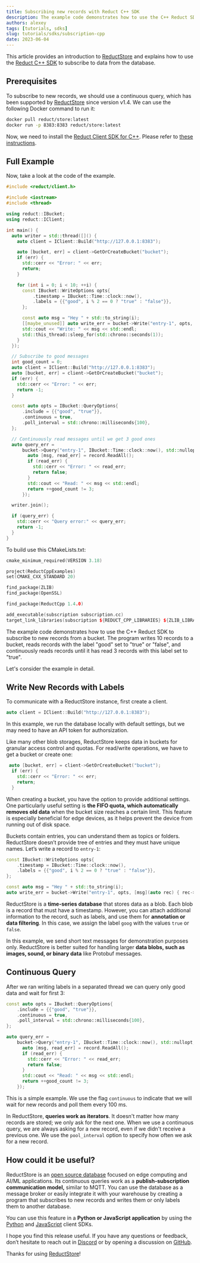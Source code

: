 ```yaml
---
title: Subscribing new records with Reduct C++ SDK
description: The example code demonstrates how to use the C++ Reduct SDK to subscribe to new records from a bucket.
authors: alexey
tags: [tutorials, sdks]
slug: tutorials/sdks/subscription-cpp
date: 2023-06-04
---
```


This article provides an introduction to [ReductStore](https://www.reduct.store/) and explains how to use the [Reduct C++ SDK](https://github.com/reductstore/reduct-cpp) to subscribe to data from the database.

## Prerequisites

To subscribe to new records, we should use a continuous query, which has been supported by [ReductStore](https://www.reduct.store) since version v1.4. We can use the following Docker command to run it:

```bash
docker pull reduct/store:latest
docker run -p 8383:8383 reduct/store:latest 

```

Now, we need to install the [Reduct Client SDK for C++](https://github.com/reductstore/reduct-cpp). Please refer to [these instructions](https://cpp.reduct.store/en/latest/docs/quick-start/).

<!--truncate-->

## Full Example

Now, take a look at the code of the example.

```cpp
#include <reduct/client.h>

#include <iostream>
#include <thread>

using reduct::IBucket;
using reduct::IClient;

int main() {
  auto writer = std::thread([]() {
    auto client = IClient::Build("http://127.0.0.1:8383");

    auto [bucket, err] = client->GetOrCreateBucket("bucket");
    if (err) {
      std::cerr << "Error: " << err;
      return;
    }

    for (int i = 0; i < 10; ++i) {
      const IBucket::WriteOptions opts{
          .timestamp = IBucket::Time::clock::now(),
          .labels = {{"good", i % 2 == 0 ? "true" : "false"}},
      };

      const auto msg = "Hey " + std::to_string(i);
      [[maybe_unused]] auto write_err = bucket->Write("entry-1", opts, [msg](auto rec) { rec->WriteAll(msg); });
      std::cout << "Write: " << msg << std::endl;
      std::this_thread::sleep_for(std::chrono::seconds(1));
    }
  });

  // Subscribe to good messages
  int good_count = 0;
  auto client = IClient::Build("http://127.0.0.1:8383");
  auto [bucket, err] = client->GetOrCreateBucket("bucket");
  if (err) {
    std::cerr << "Error: " << err;
    return -1;
  }

  const auto opts = IBucket::QueryOptions{
      .include = {{"good", "true"}},
      .continuous = true,
      .poll_interval = std::chrono::milliseconds{100},
  };

  // Continuously read messages until we get 3 good ones
  auto query_err =
      bucket->Query("entry-1", IBucket::Time::clock::now(), std::nullopt, opts, [&good_count](auto &&record) {
        auto [msg, read_err] = record.ReadAll();
        if (read_err) {
          std::cerr << "Error: " << read_err;
          return false;
        }
        std::cout << "Read: " << msg << std::endl;
        return ++good_count != 3;
      });

  writer.join();

  if (query_err) {
    std::cerr << "Query error:" << query_err;
    return -1;
  }
}
```

To build use this CMakeLists.txt:

```cpp
cmake_minimum_required(VERSION 3.18)

project(ReductCppExamples)
set(CMAKE_CXX_STANDARD 20)

find_package(ZLIB)
find_package(OpenSSL)

find_package(ReductCpp 1.4.0)

add_executable(subscription subscription.cc)
target_link_libraries(subscription ${REDUCT_CPP_LIBRARIES} ${ZLIB_LIBRARIES} OpenSSL::SSL OpenSSL::Crypto)
```

The example code demonstrates how to use the C++ Reduct SDK to subscribe to new records from a bucket. The program writes 10 records to a bucket, reads records with the label "good" set to "true" or "false", and continuously reads records until it has read 3 records with this label set to "true".

Let's consider the example in detail.

## Write New Records with Labels

To communicate with a ReductStore instance, first create a client.

```cpp
auto client = IClient::Build("http://127.0.0.1:8383");

```

In this example, we run the database locally with default settings, but we may need to have an API token for authorsization.

Like many other blob storages, ReductStore keeps data in buckets for granular access control and quotas. For read/write operations, we have to get a bucket or create one:

```cpp
 auto [bucket, err] = client->GetOrCreateBucket("bucket");
  if (err) {
    std::cerr << "Error: " << err;
    return;
  }
```

When creating a bucket, you have the option to provide additional settings. One particularly useful setting is **the FIFO quota, which automatically removes old data** when the bucket size reaches a certain limit. This feature is especially beneficial for edge devices, as it helps prevent the device from running out of disk space.

Buckets contain entries, you can understand them as topics or folders. ReductStore doesn’t provide tree of entries and they must have unique names. Let’s write a record to `entry-1`:

```cpp
const IBucket::WriteOptions opts{
    .timestamp = IBucket::Time::clock::now(),
    .labels = {{"good", i % 2 == 0 ? "true" : "false"}},
};

const auto msg = "Hey " + std::to_string(i);
auto write_err = bucket->Write("entry-1", opts, [msg](auto rec) { rec->WriteAll(msg); });

```

ReductStore is a **time-series database** that stores data as a blob. Each blob is a record that must have a timestamp. However, you can attach additional information to the record, such as labels, and use them for **annotation or data filtering**. In this case, we assign the label `goog` with the values `true` or `false`.

In this example, we send short text messages for demonstration purposes only. ReductStore is better suited for handling larger **data blobs, such as images, sound, or binary data** like Protobuf messages.

## Continuous Query

After we ran writing labels in a separated thread we can query only good data and wait for first 3:

```cpp
const auto opts = IBucket::QueryOptions{
    .include = {{"good", "true"}},
    .continuous = true,
    .poll_interval = std::chrono::milliseconds{100},
};

auto query_err =
    bucket->Query("entry-1", IBucket::Time::clock::now(), std::nullopt, opts, [&good_count](auto &&record) {
      auto [msg, read_err] = record.ReadAll();
      if (read_err) {
        std::cerr << "Error: " << read_err;
        return false;
      }
      std::cout << "Read: " << msg << std::endl;
      return ++good_count != 3;
    });
```

This is a simple example. We use the flag `continuous` to indicate that we will wait for new records and poll them every 100 ms.

In ReductStore, **queries work as iterators**. It doesn't matter how many records are stored; we only ask for the next one. When we use a continuous query, we are always asking for a new record, even if we didn't receive a previous one. We use the `pool_interval` option to specify how often we ask for a new record.

## How could it be useful?

ReductStore is an [open source database](https://github.com/reductstore/reductstore) focused on edge computing and AI/ML applications. Its continuous queries work as a **publish-subscription communication model,** similar to MQTT. You can use the database as a message broker or easily integrate it with your warehouse by creating a program that subscribes to new records and writes them or only labels them to another database.

You can use this feature in a **Python or JavaScript application** by using the [Python](https://github.com/reductstore/reduct-py) and [JavaScript](https://github.com/reductstore/reduct-js) client SDKs.

I hope you find this release useful. If you have any questions or feedback, don’t hesitate to reach out in [Discord](https://discord.gg/8wPtPGJYsn) or by opening a discussion on [GitHub](https://github.com/reductstore/reductstore/discussions).

Thanks for using [ReductStore](https://www.reduct.store/)!